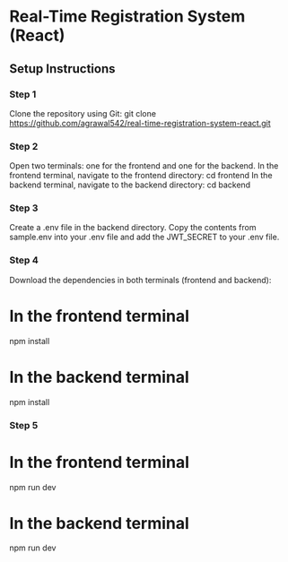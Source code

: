 # Real-Time Registration System (React)

## Setup Instructions

### Step 1
Clone the repository using Git:
git clone https://github.com/agrawal542/real-time-registration-system-react.git


### Step 2
 Open two terminals: one for the frontend and one for the backend.
 In the frontend terminal, navigate to the frontend directory:
 cd frontend
 In the backend terminal, navigate to the backend directory:
 cd backend

### Step 3
Create a .env file in the backend directory. Copy the contents from sample.env into your .env file and add the JWT_SECRET to your .env file.

### Step 4
Download the dependencies in both terminals (frontend and backend):
# In the frontend terminal
npm install
# In the backend terminal
npm install

### Step 5
# In the frontend terminal
npm run dev

# In the backend terminal
npm run dev
